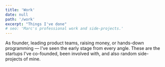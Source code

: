 ```yaml
---
title: 'Work'
date: null
path: '/work'
excerpt: "Things I've done"
# seo: 'Marc's professional work and side-projects.'
---
```


As founder, leading product teams, raising money, or hands-down programming — I've seen the early stage from every angle. These are the startups I've co-founded, been involved with, and also random side-projects of mine.
